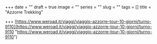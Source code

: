 +++
date = ""
draft = true
image = ""
series = ""
slug = ""
tags = []
title = "Azzorre Trekking"

+++
[https://www.weroad.it/viaggi/viaggio-azzorre-tour-10-giorni/turno-9110](https://www.weroad.it/viaggi/viaggio-azzorre-tour-10-giorni/turno-9110 "https://www.weroad.it/viaggi/viaggio-azzorre-tour-10-giorni/turno-9110")